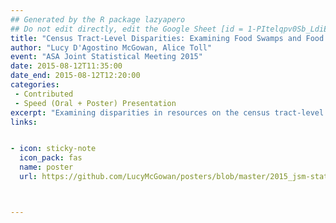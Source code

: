 ```yaml
---
## Generated by the R package lazyapero
## Do not edit directly, edit the Google Sheet [id = 1-PItelqpv0Sb_LdiEDqb8O3D_Roii5nVTL07IRVbRtA]
title: "Census Tract-Level Disparities: Examining Food Swamps and Food Deserts"
author: "Lucy D'Agostino McGowan, Alice Toll"
event: "ASA Joint Statistical Meeting 2015"
date: 2015-08-12T11:35:00
date_end: 2015-08-12T12:20:00
categories:
 - Contributed
 - Speed (Oral + Poster) Presentation
excerpt: "Examining disparities in resources on the census tract-level is currently a public health priority. The Modified Retail Food Environment Index (mRFEI), provided by the CDC, incorporates two food environment metrics, 'food deserts', areas with no access to healthy foods, and 'food swamps', areas in which the quantity of unhealthy food options overwhelm healthy ones. We assess the association between the census tract racial make-up and food environment. Multiple logistic regression models are fit, controlling for census-tract level covariates from 2008-2012 ACS estimates, as well as state. Percent black is significantly associated with food swamps, with an absolute increase of 14.4 percent black living in food swamps (p< 0.01). Percent Hispanic is associated with food swamps, with an absolute increase of 9.1 percent Hispanic living in food swamps (p< 0.01), but inversely related to food deserts (absolute difference -6.8, p< 0.01). After adjustment, all associations remain significant. The strong association between the census tract-level racial make-up and food swamps shown here will allow for targeted interventions to census tracts where these disparities exist."
links:


- icon: sticky-note
  icon_pack: fas
  name: poster
  url: https://github.com/LucyMcGowan/posters/blob/master/2015_jsm-static.pdf



---
```

